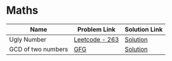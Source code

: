 # Maths


| Name       | Problem Link                       | Solution Link                      |
|--------------------|------------------------------------|-----------------------------------|
| Ugly Number          | [Leetcode - 263](https://leetcode.com/problems/ugly-number/description/)                | [Solution](https://github.com/moinhameed27/Ultimate-DSA/blob/main/Maths/Ugly%20Number.cpp)              |  
| GCD of two numbers          | [GFG](https://www.geeksforgeeks.org/problems/gcd-of-two-numbers3459/1)                | [Solution](https://github.com/moinhameed27/Ultimate-DSA/blob/main/Maths/GCD%20of%20two%20numbers.cpp)              |  





